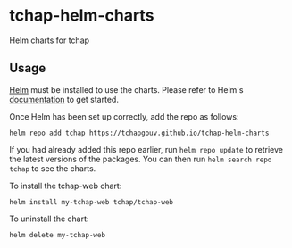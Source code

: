 # tchap-helm-charts

Helm charts for tchap

## Usage

[Helm](https://helm.sh) must be installed to use the charts.  Please refer to
Helm's [documentation](https://helm.sh/docs) to get started.

Once Helm has been set up correctly, add the repo as follows:

    helm repo add tchap https://tchapgouv.github.io/tchap-helm-charts

If you had already added this repo earlier, run `helm repo update` to retrieve
the latest versions of the packages.  You can then run `helm search repo
tchap` to see the charts.

To install the tchap-web chart:

    helm install my-tchap-web tchap/tchap-web

To uninstall the chart:

    helm delete my-tchap-web


